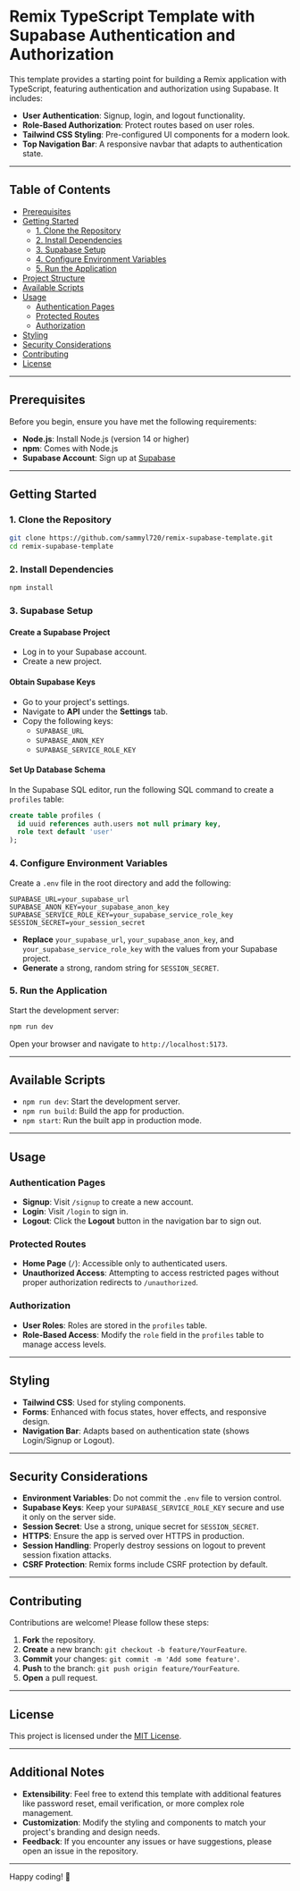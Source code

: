 # Remix TypeScript Template with Supabase Authentication and Authorization

This template provides a starting point for building a Remix application with TypeScript, featuring authentication and authorization using Supabase. It includes:

- **User Authentication**: Signup, login, and logout functionality.
- **Role-Based Authorization**: Protect routes based on user roles.
- **Tailwind CSS Styling**: Pre-configured UI components for a modern look.
- **Top Navigation Bar**: A responsive navbar that adapts to authentication state.

---

## Table of Contents

- [Prerequisites](#prerequisites)
- [Getting Started](#getting-started)
  - [1. Clone the Repository](#1-clone-the-repository)
  - [2. Install Dependencies](#2-install-dependencies)
  - [3. Supabase Setup](#3-supabase-setup)
  - [4. Configure Environment Variables](#4-configure-environment-variables)
  - [5. Run the Application](#5-run-the-application)
- [Project Structure](#project-structure)
- [Available Scripts](#available-scripts)
- [Usage](#usage)
  - [Authentication Pages](#authentication-pages)
  - [Protected Routes](#protected-routes)
  - [Authorization](#authorization)
- [Styling](#styling)
- [Security Considerations](#security-considerations)
- [Contributing](#contributing)
- [License](#license)

---

## Prerequisites

Before you begin, ensure you have met the following requirements:

- **Node.js**: Install Node.js (version 14 or higher)
- **npm**: Comes with Node.js
- **Supabase Account**: Sign up at [Supabase](https://supabase.com/)

---

## Getting Started

### 1. Clone the Repository

```bash
git clone https://github.com/sammyl720/remix-supabase-template.git
cd remix-supabase-template
```

### 2. Install Dependencies

```bash
npm install
```

### 3. Supabase Setup

#### Create a Supabase Project

- Log in to your Supabase account.
- Create a new project.

#### Obtain Supabase Keys

- Go to your project's settings.
- Navigate to **API** under the **Settings** tab.
- Copy the following keys:
  - `SUPABASE_URL`
  - `SUPABASE_ANON_KEY`
  - `SUPABASE_SERVICE_ROLE_KEY`

#### Set Up Database Schema

In the Supabase SQL editor, run the following SQL command to create a `profiles` table:

```sql
create table profiles (
  id uuid references auth.users not null primary key,
  role text default 'user'
);
```

### 4. Configure Environment Variables

Create a `.env` file in the root directory and add the following:

```env
SUPABASE_URL=your_supabase_url
SUPABASE_ANON_KEY=your_supabase_anon_key
SUPABASE_SERVICE_ROLE_KEY=your_supabase_service_role_key
SESSION_SECRET=your_session_secret
```

- **Replace** `your_supabase_url`, `your_supabase_anon_key`, and `your_supabase_service_role_key` with the values from your Supabase project.
- **Generate** a strong, random string for `SESSION_SECRET`.

### 5. Run the Application

Start the development server:

```bash
npm run dev
```

Open your browser and navigate to `http://localhost:5173`.

---

## Available Scripts

- `npm run dev`: Start the development server.
- `npm run build`: Build the app for production.
- `npm start`: Run the built app in production mode.

---

## Usage

### Authentication Pages

- **Signup**: Visit `/signup` to create a new account.
- **Login**: Visit `/login` to sign in.
- **Logout**: Click the **Logout** button in the navigation bar to sign out.

### Protected Routes

- **Home Page** (`/`): Accessible only to authenticated users.
- **Unauthorized Access**: Attempting to access restricted pages without proper authorization redirects to `/unauthorized`.

### Authorization

- **User Roles**: Roles are stored in the `profiles` table.
- **Role-Based Access**: Modify the `role` field in the `profiles` table to manage access levels.

---

## Styling

- **Tailwind CSS**: Used for styling components.
- **Forms**: Enhanced with focus states, hover effects, and responsive design.
- **Navigation Bar**: Adapts based on authentication state (shows Login/Signup or Logout).

---

## Security Considerations

- **Environment Variables**: Do not commit the `.env` file to version control.
- **Supabase Keys**: Keep your `SUPABASE_SERVICE_ROLE_KEY` secure and use it only on the server side.
- **Session Secret**: Use a strong, unique secret for `SESSION_SECRET`.
- **HTTPS**: Ensure the app is served over HTTPS in production.
- **Session Handling**: Properly destroy sessions on logout to prevent session fixation attacks.
- **CSRF Protection**: Remix forms include CSRF protection by default.

---

## Contributing

Contributions are welcome! Please follow these steps:

1. **Fork** the repository.
2. **Create** a new branch: `git checkout -b feature/YourFeature`.
3. **Commit** your changes: `git commit -m 'Add some feature'`.
4. **Push** to the branch: `git push origin feature/YourFeature`.
5. **Open** a pull request.

---

## License

This project is licensed under the [MIT License](LICENSE).

---

## Additional Notes

- **Extensibility**: Feel free to extend this template with additional features like password reset, email verification, or more complex role management.
- **Customization**: Modify the styling and components to match your project's branding and design needs.
- **Feedback**: If you encounter any issues or have suggestions, please open an issue in the repository.

---

Happy coding! 🚀
